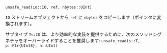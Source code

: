 ```
unsafe_read(io::IO, ref, nbytes::UInt)
```

`IO` ストリームオブジェクトから `ref` に `nbytes` をコピーします（ポインタに変換されます）。

サブタイプ `T<:IO` は、より効率的な実装を提供するために、次のメソッドシグネチャをオーバーライドすることを推奨します: `unsafe_read(s::T, p::Ptr{UInt8}, n::UInt)`
